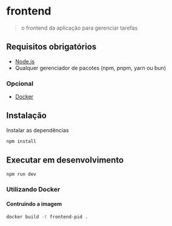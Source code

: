 # frontend
> o frontend da aplicação para gerenciar tarefas

## Requisitos obrigatórios
- [Node.js](https://nodejs.org/en/download/)
- Qualquer gerenciador de pacotes (npm, pnpm, yarn ou bun)

### Opcional
- [Docker](https://www.docker.com/products/docker-desktop)

## Instalação

Instalar as dependências
```bash
npm install
```

## Executar em desenvolvimento
```bash
npm run dev
```

### Utilizando Docker

#### Contruindo a imagem
```bash
docker build -t frontend-pid .
```
